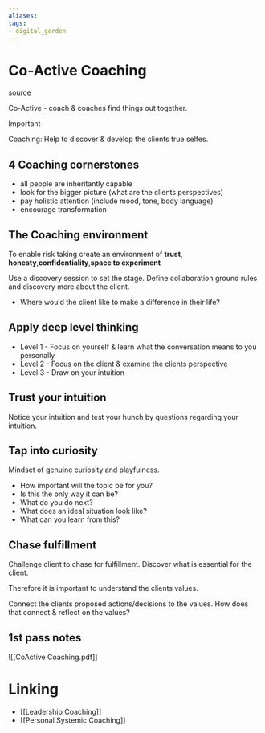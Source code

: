```yaml
---
aliases: 
tags: 
- digital_garden
---
```

# Co-Active Coaching
[source](https://www.blinkist.com/en/nc/browse/books/co-active-coaching-en?r=1&st=Co-a)

Co-Active - coach & coaches find things out together.

> [!important] 
> Coaching: Help to discover & develop the clients true selfes.

## 4 Coaching cornerstones
+ all people are inheritantly capable
+ look for the bigger picture (what are the clients perspectives)
+ pay holistic attention (include mood, tone, body language)
+ encourage transformation

## The Coaching environment
To enable risk taking create an environment of **trust**, **honesty**,**confidentiality**,**space to experiment**

Use a discovery session to set the stage. Define collaboration ground rules and discovery more about the client.

+ Where would the client like to make a difference in their life?

## Apply deep level thinking
+ Level 1 - Focus on yourself & learn what the conversation means to you personally
+ Level 2 - Focus on the client & examine the clients perspective
+ Level 3 - Draw on your intuition

## Trust your intuition
Notice your intuition and test your hunch by questions regarding your intuition.

## Tap into curiosity
Mindset of genuine curiosity and playfulness.

+ How important will the topic be for you?
+ Is this the only way it can be?
+ What do you do next?
+ What does an ideal situation look like?
+ What can you learn from this?

## Chase fulfillment
Challenge client to chase for fulfillment. 
Discover what is essential for the client.

Therefore it is important to understand the clients values.

Connect the clients proposed actions/decisions to the values. How does that connect & reflect on the values?

## 1st pass notes
![[CoActive Coaching.pdf]]


# Linking
+ [[Leadership Coaching]]
+ [[Personal Systemic Coaching]]